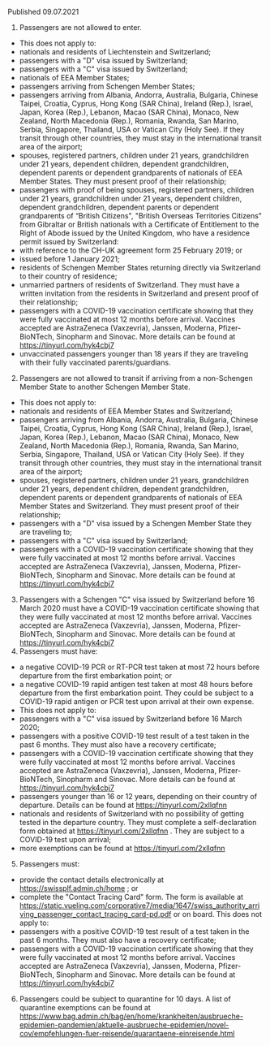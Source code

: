 Published 09.07.2021
1. Passengers are not allowed to enter.
- This does not apply to:
- nationals and residents of Liechtenstein and Switzerland;
- passengers with a "D" visa issued by Switzerland;
- passengers with a "C" visa issued by Switzerland; 
- nationals of EEA Member States;
- passengers arriving from Schengen Member States;
- passengers arriving from Albania, Andorra, Australia, Bulgaria, Chinese Taipei, Croatia, Cyprus, Hong Kong (SAR China), Ireland (Rep.), Israel, Japan, Korea (Rep.), Lebanon, Macao (SAR China), Monaco, New Zealand, North Macedonia (Rep.), Romania, Rwanda, San Marino, Serbia, Singapore, Thailand, USA or Vatican City (Holy See). If they transit through other countries, they must stay in the international transit area of the airport;
- spouses, registered partners, children under 21 years, grandchildren under 21 years, dependent children, dependent grandchildren, dependent parents or dependent grandparents of nationals of EEA Member States. They must present proof of their relationship;
- passengers with proof of being spouses, registered partners, children under 21 years, grandchildren under 21 years, dependent children, dependent grandchildren, dependent parents or dependent grandparents of “British Citizens", "British Overseas Territories Citizens" from Gibraltar or British nationals with a Certificate of Entitlement to the Right of Abode issued by the United Kingdom, who have a residence permit issued by Switzerland:
 - with reference to the CH-UK agreement form 25 February 2019; or
 - issued before 1 January 2021;
- residents of Schengen Member States returning directly via Switzerland to their country of residence;
- unmarried partners of residents of Switzerland. They must have a written invitation from the residents in Switzerland and present proof of their relationship;
- passengers with a COVID-19 vaccination certificate showing that they were fully vaccinated at most 12 months before arrival. Vaccines accepted are AstraZeneca (Vaxzevria), Janssen, Moderna, Pfizer-BioNTech, Sinopharm and Sinovac. More details can be found at <a href="https://tinyurl.com/hyk4cbj7">https://tinyurl.com/hyk4cbj7</a> 
- unvaccinated passengers younger than 18 years if they are traveling with their fully vaccinated parents/guardians.
2. Passengers are not allowed to transit if arriving from a non-Schengen Member State to another Schengen Member State.
- This does not apply to:
- nationals and residents of EEA Member States and Switzerland;
- passengers arriving from Albania, Andorra, Australia, Bulgaria, Chinese Taipei, Croatia, Cyprus, Hong Kong (SAR China), Ireland (Rep.), Israel, Japan, Korea (Rep.), Lebanon, Macao (SAR China), Monaco, New Zealand, North Macedonia (Rep.), Romania, Rwanda, San Marino, Serbia, Singapore, Thailand, USA or Vatican City (Holy See). If they transit through other countries, they must stay in the international transit area of the airport;
- spouses, registered partners, children under 21 years, grandchildren under 21 years, dependent children, dependent grandchildren, dependent parents or dependent grandparents of nationals of EEA Member States and Switzerland. They must present proof of their relationship;
- passengers with a "D" visa issued by a Schengen Member State they are traveling to;
- passengers with a "C" visa issued by Switzerland;
- passengers with a COVID-19 vaccination certificate showing that they were fully vaccinated at most 12 months before arrival. Vaccines accepted are AstraZeneca (Vaxzevria), Janssen, Moderna, Pfizer-BioNTech, Sinopharm and Sinovac. More details can be found at <a href="https://tinyurl.com/hyk4cbj7">https://tinyurl.com/hyk4cbj7</a> 
3. Passengers with a Schengen "C" visa issued by Switzerland before 16 March 2020 must have a COVID-19 vaccination certificate showing that they were fully vaccinated at most 12 months before arrival. Vaccines accepted are AstraZeneca (Vaxzevria), Janssen, Moderna, Pfizer-BioNTech, Sinopharm and Sinovac. More details can be found at <a href="https://tinyurl.com/hyk4cbj7">https://tinyurl.com/hyk4cbj7</a> 
4. Passengers must have:
- a negative COVID-19 PCR or RT-PCR test taken at most 72 hours before departure from the first embarkation point; or
- a negative COVID-19 rapid antigen test taken at most 48 hours before departure from the first embarkation point. They could be subject to a COVID-19 rapid antigen or PCR test upon arrival at their own expense.
- This does not apply to:
- passengers with a "C" visa issued by Switzerland before 16 March 2020; 
- passengers with a positive COVID-19 test result of a test taken in the past 6 months. They must also have a recovery certificate;
- passengers with a COVID-19 vaccination certificate showing that they were fully vaccinated at most 12 months before arrival. Vaccines accepted are AstraZeneca (Vaxzevria), Janssen, Moderna, Pfizer-BioNTech, Sinopharm and Sinovac. More details can be found at <a href="https://tinyurl.com/hyk4cbj7">https://tinyurl.com/hyk4cbj7</a> 
- passengers younger than 16 or 12 years, depending on their country of departure. Details can be found at <a href="https://tinyurl.com/2xllqfnn">https://tinyurl.com/2xllqfnn</a> 
- nationals and residents of Switzerland with no possibility of getting tested in the departure country. They must complete a self-declaration form obtained at <a href="https://tinyurl.com/2xllqfnn">https://tinyurl.com/2xllqfnn</a> . They are subject to a COVID-19 test upon arrival;
- more exemptions can be found at <a href="https://tinyurl.com/2xllqfnn">https://tinyurl.com/2xllqfnn</a> 
5. Passengers must:
- provide the contact details electronically at <a href="https://swissplf.admin.ch/home">https://swissplf.admin.ch/home</a> ; or
- complete the "Contact Tracing Card" form. The form is available at <a href="https://static.vueling.com/corporative7/media/1647/swiss_authority_arriving_passenger_contact_tracing_card-pd.pdf">https://static.vueling.com/corporative7/media/1647/swiss_authority_arriving_passenger_contact_tracing_card-pd.pdf</a> or on board.
This does not apply to:
- passengers with a positive COVID-19 test result of a test taken in the past 6 months. They must also have a recovery certificate;
- passengers with a COVID-19 vaccination certificate showing that they were fully vaccinated at most 12 months before arrival. Vaccines accepted are AstraZeneca (Vaxzevria), Janssen, Moderna, Pfizer-BioNTech, Sinopharm and Sinovac. More details can be found at <a href="https://tinyurl.com/hyk4cbj7">https://tinyurl.com/hyk4cbj7</a> 
6. Passengers could be subject to quarantine for 10 days. A list of quarantine exemptions can be found at <a href="https://www.bag.admin.ch/bag/en/home/krankheiten/ausbrueche-epidemien-pandemien/aktuelle-ausbrueche-epidemien/novel-cov/empfehlungen-fuer-reisende/quarantaene-einreisende.html">https://www.bag.admin.ch/bag/en/home/krankheiten/ausbrueche-epidemien-pandemien/aktuelle-ausbrueche-epidemien/novel-cov/empfehlungen-fuer-reisende/quarantaene-einreisende.html</a> 

